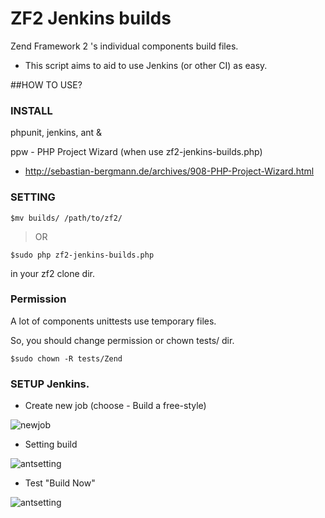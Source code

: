 ZF2 Jenkins builds
==================

Zend Framework 2 's individual components build files.

 - This script aims to aid to use Jenkins (or other CI) as easy.

##HOW TO USE?
### INSTALL 
phpunit, jenkins, ant &

ppw - PHP Project Wizard 
(when use zf2-jenkins-builds.php)

 - http://sebastian-bergmann.de/archives/908-PHP-Project-Wizard.html

### SETTING

    $mv builds/ /path/to/zf2/

> OR

    $sudo php zf2-jenkins-builds.php

in your zf2 clone dir.


### Permission
A lot of components unittests use temporary files.

So, you should change permission or chown tests/ dir.

    $sudo chown -R tests/Zend

### SETUP Jenkins.

 - Create new job (choose - Build a free-style)

![newjob](https://github.com/sasezaki/zf2-jenkins-builds/raw/master/media/img/jenkins-newjob.png)


 - Setting build

![antsetting](https://github.com/sasezaki/zf2-jenkins-builds/raw/master/media/img/jenkins-ant.png)


 - Test "Build Now"

![antsetting](https://github.com/sasezaki/zf2-jenkins-builds/raw/master/media/img/jenkins_ZF2Debug.png)

